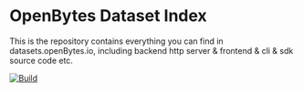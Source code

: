 # OpenBytes Dataset Index
This is the repository contains everything you can find in datasets.openBytes.io, including backend http server &amp; frontend &amp; cli &amp; sdk source code etc.


[![Build](https://github.com/apache/hudi/actions/workflows/bot.yml/badge.svg)](https://github.com/fenngZ/odi/actions/workflows/java_ci.yml)